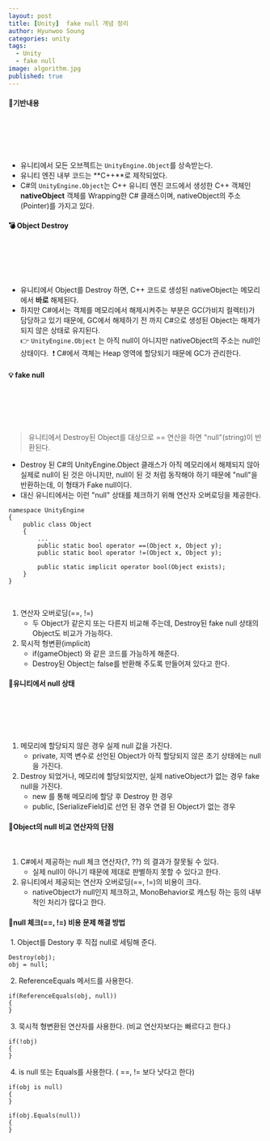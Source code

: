 ```yaml
---
layout: post
title: [Unity]  fake null 개념 정리
author: Hyunwoo Soung
categories: unity
tags:
  - Unity
  - fake null
image: algorithm.jpg
published: true
---
```

#### 📝기반내용
​
---
​
-   유니티에서 모든 오브젝트는 `UnityEngine.Object`를 상속받는다.
-   유니티 엔진 내부 코드는 **C++**로 제작되었다.
-   C#의 `UnityEngine.Object`는 C++ 유니티 엔진 코드에서 생성한 C++ 객체인 **nativeObject** 객체를 Wrapping한 C# 클래스이며, nativeObject의 주소(Pointer)를 가지고 있다.
​
#### 💣 Object Destroy
​
---
​
-   유니티에서 Object를 Destroy 하면, C++ 코드로 생성된 nativeObject는 메모리에서 **바로** 해제된다.
-   하지만 C#에서는 객체를 메모리에서 해제시켜주는 부분은 GC(가비지 컬렉터)가 담당하고 있기 때문에, GC에서 해제하기 전 까지 C#으로 생성된 Object는 해제가 되지 않은 상태로 유지된다.  
    👉 `UnityEngine.Object` 는 아직 null이 아니지만 nativeObject의 주소는 null인 상태이다.
​
❗ C#에서 객체는 Heap 영역에 할당되기 때문에 GC가 관리한다.
​
#### 💡 fake null
​
---
​
> 유니티에서 Destroy된 Object를 대상으로 == 연산을 하면 "null"(string)이 반환된다.
​
-   Destroy 된 C#의 UnityEngine.Object 클래스가 아직 메모리에서 해제되지 않아 실제로 null이 된 것은 아니지만, null이 된 것 처럼 동작해야 하기 때문에 "null"을 반환하는데, 이 형태가 Fake null이다.
-   대신 유니티에서는 이런 "null" 상태를 체크하기 위해 연산자 오버로딩을 제공한다.
​
```
namespace UnityEngine
{
    public class Object
    {
        ...
        public static bool operator ==(Object x, Object y);
        public static bool operator !=(Object x, Object y);
​
        public static implicit operator bool(Object exists);
    }
}
```
​
1.  연산자 오버로딩(==, !=)
    -   두 Object가 같은지 또는 다른지 비교해 주는데, Destroy된 fake null 상태의 Object도 비교가 가능하다.
2.  묵시적 형변환(implicit)
    -   if(gameObject) 와 같은 코드를 가능하게 해준다.
    -   Destroy된 Object는 false를 반환해 주도록 만들어져 있다고 한다.
​
#### 📝유니티에서 null 상태
​
---
​
1.  메모리에 할당되지 않은 경우 실제 null 값을 가진다.
    -   private, 지역 변수로 선언된 Object가 아직 할당되지 않은 초기 상태에는 null을 가진다.
2.  Destroy 되었거나, 메모리에 할당되었지만, 실제 nativeObject가 없는 경우 fake null을 가진다.
    -   new 를 통해 메모리에 할당 후 Destroy 한 경우
    -   public, \[SerializeField\]로 선언 된 경우 연결 된 Object가 없는 경우
​
#### 📝Object의 null 비교 연산자의 단점
​
1.  C#에서 제공하는 null 체크 연산자(?, ??) 의 결과가 잘못될 수 있다.
    -   실제 null이 아니기 때문에 제대로 판별하지 못할 수 있다고 한다.
2.  유니티에서 제공되는 연산자 오버로딩(==, !=)의 비용이 크다.
    -   nativeObject가 null인지 체크하고, MonoBehavior로 캐스팅 하는 등의 내부적인 처리가 많다고 한다.
​
#### 📝null 체크(==, !=) 비용 문제 해결 방법
​
1\. Object를 Destory 후 직접 null로 세팅해 준다.
​
```
Destroy(obj);
obj = null;
```
​
2\. ReferenceEquals 메서드를 사용한다.
​
```
if(ReferenceEquals(obj, null))
{
}
```
​
3\. 묵시적 형변환된 연산자를 사용한다. (비교 연산자보다는 빠르다고 한다.)
​
```
if(!obj)
{
}
```
​
4\. is null 또는 Equals를 사용한다. ( ==, != 보다 낫다고 한다)
​
```
if(obj is null)
{
}
​
if(obj.Equals(null))
{
}
```